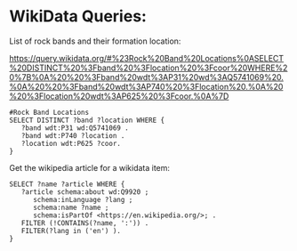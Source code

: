 WikiData Queries:
=================

List of rock bands and their formation location:

https://query.wikidata.org/#%23Rock%20Band%20Locations%0ASELECT%20DISTINCT%20%3Fband%20%3Flocation%20%3Fcoor%20WHERE%20%7B%0A%20%20%3Fband%20wdt%3AP31%20wd%3AQ5741069%20.%0A%20%20%3Fband%20wdt%3AP740%20%3Flocation%20.%0A%20%20%3Flocation%20wdt%3AP625%20%3Fcoor.%0A%7D

```
#Rock Band Locations
SELECT DISTINCT ?band ?location WHERE {
   ?band wdt:P31 wd:Q5741069 .
   ?band wdt:P740 ?location .
   ?location wdt:P625 ?coor.
}
```

Get the wikipedia article for a wikidata item:

```
SELECT ?name ?article WHERE {
   ?article schema:about wd:Q9920 ;
      schema:inLanguage ?lang ;
      schema:name ?name ;
      schema:isPartOf <https://en.wikipedia.org/>; .
   FILTER (!CONTAINS(?name, ':')) .
   FILTER(?lang in ('en') ).
}
```
